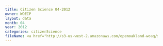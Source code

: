 ```yaml
---
title: Citizen Science 04-2012
owner: WOEIP
layout: data
month: 04
year: 2012
categories: citizenScience
fileName: <a href="http://s3-us-west-2.amazonaws.com/openoakland-woaq/shift_by_month/2012-04.csv">CSV here</a>
---
```

